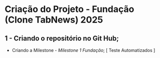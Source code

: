 # Criação do Projeto - Fundação (Clone TabNews) 2025

## 1 - Criando o repositório no Git Hub;

- Criando a Milestone - _Milestone 1 Fundação_;
[ Teste Automatizados ]

